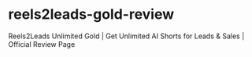 # reels2leads-gold-review
Reels2Leads Unlimited Gold | Get Unlimited AI Shorts for Leads &amp; Sales | Official Review Page
